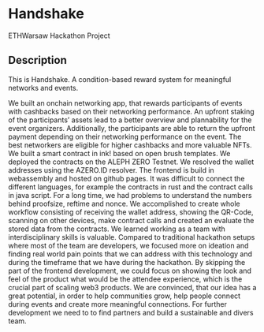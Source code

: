 # Handshake

ETHWarsaw Hackathon Project

## Description

This is Handshake. A condition-based reward system for meaningful networks and events.

We built an onchain networking app, that rewards participants of events with cashbacks based on their networking performance. An upfront staking of the participants’ assets lead to a better overview and plannability for the event organizers. Additionally, the participants are able to return the upfront payment depending on their networking performance on the event. The best networkers are eligible for higher cashbacks and more valuable NFTs.
We built a smart contract in ink! based on open brush templates. We deployed the contracts on the ALEPH ZERO Testnet. We resolved the wallet addresses using the AZERO.ID resolver. The frontend is build in webassembly and hosted on github pages.
It was difficult to connect the different languages, for example the contracts in rust and the contract calls in java script. For a long time, we had problems to understand the numbers behind proofsize, reftime and nonce.
We accomplished to create whole workflow consisting of receiving the wallet address, showing the QR-Code, scanning on other devices, make contract calls and created an evaluate the stored data from the contracts.
We learned working as a team with interdisciplinary skills is valuable. Compared to traditional hackathon setups where most of the team are developers, we focused more on ideation and finding real world pain points that we can address with this technology and during the timeframe that we have during the hackathon. By skipping the part of the frontend development, we could focus on showing the look and feel of the product what would be the attendee experience, which is the crucial part of scaling web3 products.
We are convinced, that our idea has a great potential, in order to help communities grow, help people connect during events and create more meaningful connections. For further development we need to to find partners and build a sustainable and divers team.
